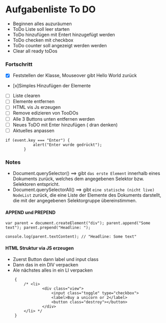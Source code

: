 # Aufgabenliste To DO
- Beginnen alles auzuräumen 
- ToDo Liste soll leer starten 
- ToDo hinzufügen mit Entert hinzugefügt werden
- ToDo checken mit checkbox
- ToDo counter soll angezeigt werden werden
- Clear all ready toDos

### Fortschritt
- [x] Feststellen der Klasse, Mouseover gibt Hello World zurück
- [x]Simples Hinzufügen der Elemente
- [ ] Liste clearen
- [ ] Elemente entfernen 
- [ ] HTML vis Js erzeugen 
- [ ] Remove edizieren von TooDOs
- [ ] Alle 3 Buttons unten entfernen werden
- [ ] Neues ToDO mit Enter hinzufügen ( dran denken)
- [ ] Aktuelles anpassen 

``` 
if (event.key === "Enter") {
            alert("Enter wurde gedrückt");
        }
```


### Notes
- Document.querySelector() ==> gibt ``das erste Element`` innerhalb eines Dokuments zurück, welches dem angegebenen Selektor bzw. Selektoren entspricht. 
- Document.querySelectorAll() ==> gibt  ``eine statische (nicht live) NodeList`` zurück, die eine Liste der Elemente des Dokuments darstellt, die mit der angegebenen Selektorgruppe übereinstimmen.

#### APPEND und PREPEND
``var parent = document.createElement("div");
parent.append("Some text");
parent.prepend("Headline: ");`` 

`` console.log(parent.textContent); // "Headline: Some text"
`` 

#### HTML Struktur via JS erzeugen 
- Zuerst Button dann label und input class 
- Dann das in ein DIV verpacken 
- Ale nächstes alles in ein LI verpacken

```
    {
        /* <li>
                <div class="view">
                    <input class="toggle" type="checkbox">
                    <label>Buy a unicorn or 2</label>
                    <button class="destroy"></button>
                </div>
        </li> */
    }
```